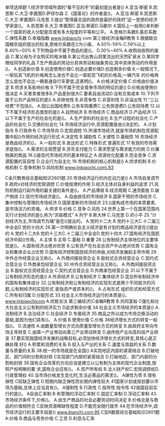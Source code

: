单项选择题
1.经济学领域所谓的“看不见的手”的最初提出者是()
A.亚当·斯密
B.凯恩斯
C.大卫·李嘉图D.萨缪尔森
2.《国富论》的作者是()。
A.亚当·斯密
B.凯恩斯
C.大卫·李嘉图D.马克思
3.提出“管得最合适的政府是最好的政府”这一思想的经济学家是()。
A.凯恩斯
B.大卫·李嘉图C.亚当·斯密D.马歇尔
4.国际上一般用()来判断一个国家的收入分配是否或有多大程度的平等和公平。
A.恩格尔系数B.基尼系数
C.弹性系数
D.幸福指数
www.jinbiaochi com
第三缩经济l金輜R教育
5.根据联合国粮农组织提出的标准,恩格尔系数在()为小康。
A.50%-59%
C.59%以上
B.40%~50%
6.下列物品中不属于商品的是()。
D.30%~40%
A.收购站收购的废品
C.某父母为子女购买的电冰箱
B.某公司出售山洞里流出的天然矿泉水
D.某同学赠给同学的礼品
7.生产商品的劳动分具体劳动和抽象劳动,其中具体劳动的作用是()。
A.创造新价值
B.创造使用价值C.创造必要价值D.创造剩余价值
8.一般情况下,一架玩具飞机的价格再怎么涨也不会比一架航空飞机的价格高;一辆汽车
的价格再怎么低也不会比一辆普通自行车更低,这表明()。
A.价格决定价值
C.价格由价值决定
B.供求关系影响价格
9.下列不属于完全竟争市场的特征的是()
D.价格由使用价值决定
A.买者卖者很多B.产品差别很大C.要素自由流动D.没有交易成本
10.下列不属于公共产品特征的是()
A.非排他性
B.非竞争性
C.非营利性
D.非溢出性
11.“三公经费”不包括()。
A.因公出国经费B.公务车购置费C.公务旅游费D.公务招待费
12.以下不属于经济形态类型的是()
A.自然经济
B.市场经济
C.商品经济
D.产品经济
13.以下不属于生产的社会化的是()。
A.生产资料的社会化
B.生产过程的社会化
C.产品的社会化
D.交换的社会化
14.市场经济运行中,资源配置是由()决定的。
A.计划指令
B.行政命令
C.市场导向
D.宏观调控
15.所谓市场经济,就是市场机制在资源配置中起()作用的经济运行形式
A.决定性
B.辅助性
C.关键性
D.基础性
16.市场经济是商品经济的()。
A.一般形式
B.发达形式
C.特殊形式
普遍形式
17.有效的市场需求是指()。
A.需求的主观愿望
B.货币支付能力
C.需求愿望与需求能力的统
D.价廉物美的商品
18.()是现代市场经济的基本特征之
A.资源优化配置
B.完全竞争
C.资源配置的盲目性
D.企业行为自主化
19.市场机制的核心机制是()
A.供求机制
B.价格机制
C.竞争机制
D.风险机制
www.jinbiaochi.com\.93

C金尺教育综合基础知识2601题
20.市场经济运行的内在动力是()
A.市场自发调节
B.政府x对经济的宏观调控
C.价值规律的作用
D.经济主体对自身利益的追求
21.风险机制运行起作用的最关键的条件是()。
A.产品滞销
B.经济周期
C.通货膨胀
D.破产倒闭
22.现代市场经济是()。
A.自由放任的市场经济
B.国家干预的市场经济
C.集中控制与管理的市场经济
D.国家垄断的市场经济
23.()是构成市场的本质要素,是市场活力的灵魂。
A.供求
B.价格
C.竞争
D.风险
24.世界上第一个在国家范围内实行计划经济的是(),称为“苏联模式”
A.列宁
B.斯大林
C.马克思
D.邓小平
25.“计划经济为主,市场调节为辅”是在()提出的。
A.党的十二大
B.党的十三大C.十二届三中全会D.党的十四大
26.第一次明确社会主义经济是有计划的商品经济是在()提出的
A.党的十二大B.党的十三大C.十二届三中全会D.党的十四大
27.国有经济在国民经济中起()作用。
A.主体
B.主导
C.基础
D.重要
28.公有制经济主体地位的主要体现是()。
A.国有经济占绝对优势
B.公有资产在社会总资产中占绝对优势
C.国有企业和集体企业占优势
D.国有经济控制国民经济的命脉,对经济发展起主导作用
29.中外合作经营企业又称()。
A.外商间接投资企业
B.股权式合资经营企业
C.契约式合营企业
D.外商承包经营企业
30.中外合资经营企业又称()。
A.外商间接投资企业
B.股权式合资经营企业
C.契约式合营企业
D.外商承包经营企业
31.以下不属于公有制经济形态的是()
A.外资经济
B.公有制经济
C.集体经济
D.混合所有制经济中的国有和集体成分
32.公有制经济和公有制经济的实现形式是两个不同层次的问题,公有制经济的实现形式
是指资产或资本的()。
A.占有形式
组织形式和经营方式
C.所有权归属
D.分配形式
33.社会主义市场经济运行的本质是()。
www.jinbiaochicom
A.优胜劣汰
第三编经济|C金輪R教育
B.共同富裕
C强化和壮大社会主义公有制的经济实力
D追求剩余价值
34.社会主义市场经济的本质是()
A.法制经济
B.法治经济
C.社会经济
D.专属经济
35.商品之所以成为市场交换活动的基础,是因为他们具有()。
A.价值
B.使用价值
C.价格
36经济增长方式的转变一般指()。
D.流通性
A.由数量型增长方式向质量型增长方式的转变
B.由政府主导向市场主导转变
C.由第一产业带动向第三产业带动转变
D.由传统产业向高科技产业转变
37.要实现我国经济发展的战略目标,必须加快经济增长方式的转变,其核心是正确处理
好()
A.积累和消费的关系
B.投入与产出的关系
C.速度与效益的关系
D.数量与质量的关系
38.统一的市场就是在全国()
A实现地区内部的紧密结合
B.打破地区、部门间的分割和封锁
C实现部门内部的紧密结合
D.打破地区、部门内部的分割和封锁
39.国有企业改革的方向应该是建立以公有制为主体的现代企业制度,按照产权明晰的要
求,国有企业应有()。
A.资产所有权
B.法人财产权C.宏观调控权D.行政管理权
40.当市场价格发生变化时,生活必需品的需求()。
A弹性为零
B.很有弹性
C较缺乏弹性
D.短期内缺乏弹性而长期内弹性较大
41国家计划或规划要以市场为基础,总体上应当具有()。
A强制性
B.行政性
C.指导性
指令性
42我国目前实行的是()。
A自由汇率制
B.有管理的浮动汇率制
C.固定汇率制
D.浮动汇率制
43.市场经济条件下,价格()。
A.由生产商品的社会必要劳动时间决定
B.价格总是与商品的价值相符合
C反映资源稀缺性程度
D.不能完全随行就市
44.在市场经济中,调节经济运行的主要手段是()
www.bianchi.com.95
C显R数窗综合基础知识2601题
A.价格
B.商品与劳务价格
C.工资
D.利息与汇率